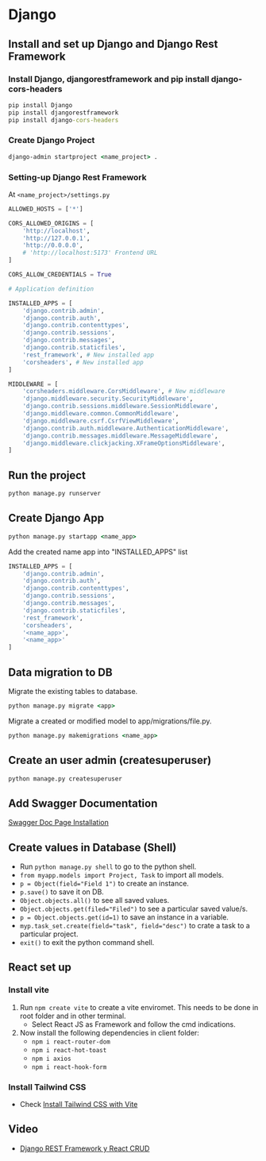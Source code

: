 # Django

## Install and set up Django and Django Rest Framework

### Install Django, djangorestframework and pip install django-cors-headers

```cmd
pip install Django
pip install djangorestframework
pip install django-cors-headers
```

### Create Django Project

```cmd
django-admin startproject <name_project> .
```

### Setting-up Django Rest Framework

At `<name_project>/settings.py`

```py
ALLOWED_HOSTS = ['*']

CORS_ALLOWED_ORIGINS = [
    'http://localhost',
    'http://127.0.0.1',
    'http://0.0.0.0',
    # 'http://localhost:5173' Frontend URL
]

CORS_ALLOW_CREDENTIALS = True

# Application definition

INSTALLED_APPS = [
    'django.contrib.admin',
    'django.contrib.auth',
    'django.contrib.contenttypes',
    'django.contrib.sessions',
    'django.contrib.messages',
    'django.contrib.staticfiles',
    'rest_framework', # New installed app
    'corsheaders', # New installed app
]

MIDDLEWARE = [
    'corsheaders.middleware.CorsMiddleware', # New middleware
    'django.middleware.security.SecurityMiddleware',
    'django.contrib.sessions.middleware.SessionMiddleware',
    'django.middleware.common.CommonMiddleware',
    'django.middleware.csrf.CsrfViewMiddleware',
    'django.contrib.auth.middleware.AuthenticationMiddleware',
    'django.contrib.messages.middleware.MessageMiddleware',
    'django.middleware.clickjacking.XFrameOptionsMiddleware',
]
```

## Run the project

```cmd
python manage.py runserver
```

## Create Django App

```cmd
python manage.py startapp <name_app>
```

Add the created name app into "INSTALLED_APPS" list

```py
INSTALLED_APPS = [
    'django.contrib.admin',
    'django.contrib.auth',
    'django.contrib.contenttypes',
    'django.contrib.sessions',
    'django.contrib.messages',
    'django.contrib.staticfiles',
    'rest_framework',
    'corsheaders',
    '<name_app>',
    '<name_app>'
]
```

## Data migration to DB

Migrate the existing tables to database.

```cmd
python manage.py migrate <app>
```

Migrate a created or modified model to app/migrations/file.py.

```cmd
python manage.py makemigrations <name_app>
```

## Create an user admin (createsuperuser)

```cmd
python manage.py createsuperuser
```

## Add Swagger Documentation

[Swagger Doc Page Installation](https://drf-yasg.readthedocs.io/en/stable/readme.html)

## Create values in Database (Shell)

- Run `python manage.py shell` to go to the python shell.
- `from myapp.models import Project, Task` to import all models.
- `p = Object(field="Field 1")` to create an instance.
- `p.save()` to save it on DB.
- `Object.objects.all()` to see all saved values.
- `Object.objects.get(filed="Filed")` to see a particular saved value/s.
- `p = Object.objects.get(id=1)` to save an instance in a variable.
- `myp.task_set.create(field="task", field="desc")` to crate a task to a particular project.
- `exit()` to exit the python command shell.

## React set up

### Install vite

1. Run `npm create vite` to create a vite enviromet. This needs to be done in root folder and in other terminal.
   - Select React JS as Framework and follow the cmd indications.
2. Now install the following dependencies in client folder:
   - `npm i react-router-dom`
   - `npm i react-hot-toast`
   - `npm i axios`
   - `npm i react-hook-form`

### Install Tailwind CSS

- Check [Install Tailwind CSS with Vite](https://tailwindcss.com/docs/guides/vite)

## Video

- [Django REST Framework y React CRUD](https://www.youtube.com/watch?v=38XWpyEK8IY&list=PLr_kZfQvM56mjjCTYY5R2rTC8FmeP_3Tn&index=8&t=868s&ab_channel=FaztCode)